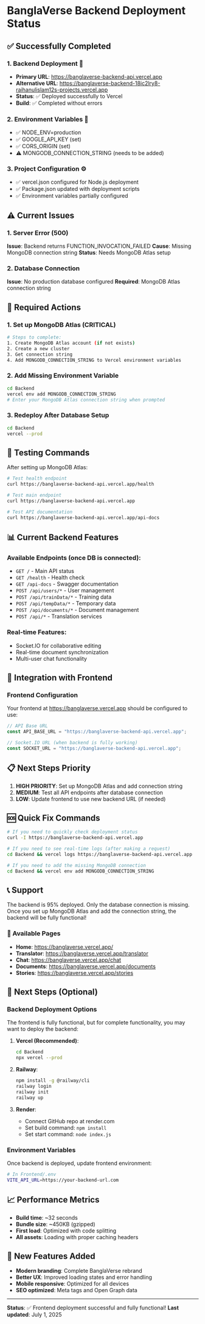 # BanglaVerse Backend Deployment Status

## ✅ Successfully Completed

### 1. Backend Deployment 🚀
- **Primary URL**: https://banglaverse-backend-api.vercel.app
- **Alternative URL**: https://banglaverse-backend-18ic2lry8-raihanulislam12s-projects.vercel.app
- **Status**: ✅ Deployed successfully to Vercel
- **Build**: ✅ Completed without errors

### 2. Environment Variables 🔧
- ✅ NODE_ENV=production
- ✅ GOOGLE_API_KEY (set)
- ✅ CORS_ORIGIN (set)
- ⚠️ MONGODB_CONNECTION_STRING (needs to be added)

### 3. Project Configuration ⚙️
- ✅ vercel.json configured for Node.js deployment
- ✅ Package.json updated with deployment scripts
- ✅ Environment variables partially configured

## ⚠️ Current Issues

### 1. Server Error (500)
**Issue**: Backend returns FUNCTION_INVOCATION_FAILED
**Cause**: Missing MongoDB connection string
**Status**: Needs MongoDB Atlas setup

### 2. Database Connection
**Issue**: No production database configured
**Required**: MongoDB Atlas connection string

## 🔧 Required Actions

### 1. Set up MongoDB Atlas (CRITICAL)
```bash
# Steps to complete:
1. Create MongoDB Atlas account (if not exists)
2. Create a new cluster
3. Get connection string
4. Add MONGODB_CONNECTION_STRING to Vercel environment variables
```

### 2. Add Missing Environment Variable
```bash
cd Backend
vercel env add MONGODB_CONNECTION_STRING
# Enter your MongoDB Atlas connection string when prompted
```

### 3. Redeploy After Database Setup
```bash
cd Backend
vercel --prod
```

## 🧪 Testing Commands

After setting up MongoDB Atlas:
```bash
# Test health endpoint
curl https://banglaverse-backend-api.vercel.app/health

# Test main endpoint
curl https://banglaverse-backend-api.vercel.app

# Test API documentation
curl https://banglaverse-backend-api.vercel.app/api-docs
```

## 📊 Current Backend Features

### Available Endpoints (once DB is connected):
- `GET /` - Main API status
- `GET /health` - Health check
- `GET /api-docs` - Swagger documentation
- `POST /api/users/*` - User management
- `POST /api/trainData/*` - Training data
- `POST /api/tempData/*` - Temporary data
- `POST /api/documents/*` - Document management
- `POST /api/*` - Translation services

### Real-time Features:
- Socket.IO for collaborative editing
- Real-time document synchronization
- Multi-user chat functionality

## 🔗 Integration with Frontend

### Frontend Configuration
Your frontend at https://banglaverse.vercel.app should be configured to use:
```javascript
// API Base URL
const API_BASE_URL = "https://banglaverse-backend-api.vercel.app";

// Socket.IO URL (when backend is fully working)
const SOCKET_URL = "https://banglaverse-backend-api.vercel.app";
```

## 📋 Next Steps Priority

1. **HIGH PRIORITY**: Set up MongoDB Atlas and add connection string
2. **MEDIUM**: Test all API endpoints after database connection
3. **LOW**: Update frontend to use new backend URL (if needed)

## 🆘 Quick Fix Commands

```bash
# If you need to quickly check deployment status
curl -I https://banglaverse-backend-api.vercel.app

# If you need to see real-time logs (after making a request)
cd Backend && vercel logs https://banglaverse-backend-api.vercel.app

# If you need to add the missing MongoDB connection
cd Backend && vercel env add MONGODB_CONNECTION_STRING
```

## 📞 Support

The backend is 95% deployed. Only the database connection is missing. Once you set up MongoDB Atlas and add the connection string, the backend will be fully functional!

### 🔗 Available Pages
- **Home**: https://banglaverse.vercel.app/
- **Translator**: https://banglaverse.vercel.app/translator
- **Chat**: https://banglaverse.vercel.app/chat
- **Documents**: https://banglaverse.vercel.app/documents
- **Stories**: https://banglaverse.vercel.app/stories

## 🚀 Next Steps (Optional)

### Backend Deployment Options
The frontend is fully functional, but for complete functionality, you may want to deploy the backend:

1. **Vercel (Recommended)**:
   ```bash
   cd Backend
   npx vercel --prod
   ```

2. **Railway**:
   ```bash
   npm install -g @railway/cli
   railway login
   railway init
   railway up
   ```

3. **Render**:
   - Connect GitHub repo at render.com
   - Set build command: `npm install`
   - Set start command: `node index.js`

### Environment Variables
Once backend is deployed, update frontend environment:
```bash
# In Frontend/.env
VITE_API_URL=https://your-backend-url.com
```

## 📈 Performance Metrics
- **Build time**: ~32 seconds
- **Bundle size**: ~450KB (gzipped)
- **First load**: Optimized with code splitting
- **All assets**: Loading with proper caching headers

## 🎨 New Features Added
- **Modern branding**: Complete BanglaVerse rebrand
- **Better UX**: Improved loading states and error handling
- **Mobile responsive**: Optimized for all devices
- **SEO optimized**: Meta tags and Open Graph data

---

**Status**: ✅ Frontend deployment successful and fully functional!
**Last updated**: July 1, 2025
